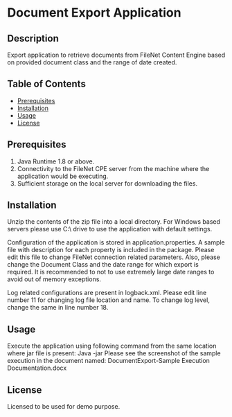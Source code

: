 # Document Export Application

## Description
Export application to retrieve documents from FileNet Content Engine based on provided document class and the range of date created. 

## Table of Contents
- [Prerequisites](#Prerequisites)
- [Installation](#installation)
- [Usage](#usage)
- [License](#license)

## Prerequisites
1. Java Runtime 1.8 or above. 
2. Connectivity to the FileNet CPE server from the machine where the application would be executing. 
3. Sufficient storage on the local server for downloading the files. 

## Installation
Unzip the contents of the zip file into a local directory.
For Windows based servers please use C:\ drive to use the application with default settings.	

Configuration of the application is stored in application.properties. 
A sample file with description for each property is included in the package. 
Please edit this file to change FileNet connection related parameters. 
Also, please change the Document Class and the date range for which export is required. 
It is recommended to not to use extremely large date ranges to avoid out of memory exceptions. 

Log related configurations are present in logback.xml. Please edit line number 11 for changing log file location and name. 
To change log level, change the same in line number 18. 

## Usage
Execute the application using following command from the same location where jar file is present: 
Java -jar <name of the jar file>
Please see the screenshot of the sample execution in the document named: DocumentExport-Sample Execution Documentation.docx

## License
Licensed to be used for demo purpose. 

